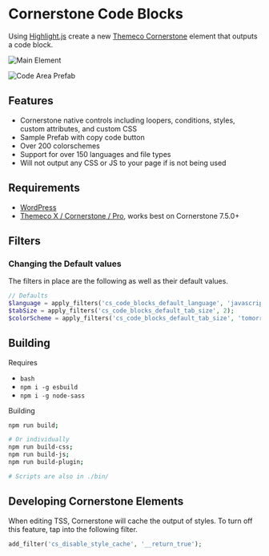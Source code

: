 # Cornerstone Code Blocks

Using [Highlight.js](https://github.com/highlightjs/highlight.js) create a new [Themeco Cornerstone](https://theme.co/pro) element that outputs a code block.

![Main Element](https://raw.githubusercontent.com/chuckfairy/cornerstone-code-blocks/master/screenshots/main_element.png)

![Code Area Prefab](https://raw.githubusercontent.com/chuckfairy/cornerstone-code-blocks/master/screenshots/code_area_prefab.png)


## Features

- Cornerstone native controls including loopers, conditions, styles, custom attributes, and custom CSS
- Sample Prefab with copy code button
- Over 200 colorschemes
- Support for over 150 languages and file types
- Will not output any CSS or JS to your page if is not being used


## Requirements

- [WordPress](https://wordpress.com)
- [Themeco X / Cornerstone / Pro](https://theme.co), works best on Cornerstone 7.5.0+


## Filters

### Changing the Default values

The filters in place are the following as well as their default values.

```php
// Defaults
$language = apply_filters('cs_code_blocks_default_language', 'javascript');
$tabSize = apply_filters('cs_code_blocks_default_tab_size', 2);
$colorScheme = apply_filters('cs_code_blocks_default_tab_size', 'tomorrow-night-bright');
```

## Building

Requires

- `bash`
- `npm i -g esbuild`
- `npm i -g node-sass`

Building

```sh
npm run build;

# Or individually
npm run build-css;
npm run build-js;
npm run build-plugin;

# Scripts are also in ./bin/
```

## Developing Cornerstone Elements

When editing TSS, Cornerstone will cache the output of styles. To turn off this feature, tap into the following filter.

```php
add_filter('cs_disable_style_cache', '__return_true');
```
